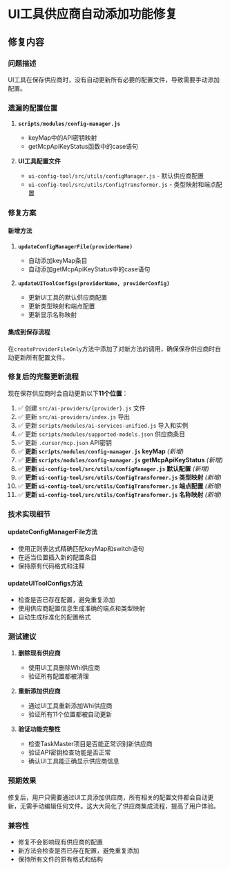 # UI工具供应商自动添加功能修复

## 修复内容

### 问题描述
UI工具在保存供应商时，没有自动更新所有必要的配置文件，导致需要手动添加配置。

### 遗漏的配置位置
1. **`scripts/modules/config-manager.js`**
   - keyMap中的API密钥映射
   - getMcpApiKeyStatus函数中的case语句

2. **UI工具配置文件**
   - `ui-config-tool/src/utils/configManager.js` - 默认供应商配置
   - `ui-config-tool/src/utils/ConfigTransformer.js` - 类型映射和端点配置

### 修复方案

#### 新增方法
1. **`updateConfigManagerFile(providerName)`**
   - 自动添加keyMap条目
   - 自动添加getMcpApiKeyStatus中的case语句

2. **`updateUIToolConfigs(providerName, providerConfig)`**
   - 更新UI工具的默认供应商配置
   - 更新类型映射和端点配置
   - 更新显示名称映射

#### 集成到保存流程
在`createProviderFileOnly`方法中添加了对新方法的调用，确保保存供应商时自动更新所有配置文件。

### 修复后的完整更新流程

现在保存供应商时会自动更新以下**11个位置**：

1. ✅ 创建 `src/ai-providers/{provider}.js` 文件
2. ✅ 更新 `src/ai-providers/index.js` 导出
3. ✅ 更新 `scripts/modules/ai-services-unified.js` 导入和实例
4. ✅ 更新 `scripts/modules/supported-models.json` 供应商条目
5. ✅ 更新 `.cursor/mcp.json` API密钥
6. ✅ **更新 `scripts/modules/config-manager.js` keyMap** *(新增)*
7. ✅ **更新 `scripts/modules/config-manager.js` getMcpApiKeyStatus** *(新增)*
8. ✅ **更新 `ui-config-tool/src/utils/configManager.js` 默认配置** *(新增)*
9. ✅ **更新 `ui-config-tool/src/utils/ConfigTransformer.js` 类型映射** *(新增)*
10. ✅ **更新 `ui-config-tool/src/utils/ConfigTransformer.js` 端点配置** *(新增)*
11. ✅ **更新 `ui-config-tool/src/utils/ConfigTransformer.js` 名称映射** *(新增)*

### 技术实现细节

#### updateConfigManagerFile方法
- 使用正则表达式精确匹配keyMap和switch语句
- 在适当位置插入新的配置条目
- 保持原有代码格式和注释

#### updateUIToolConfigs方法
- 检查是否已存在配置，避免重复添加
- 使用供应商配置信息生成准确的端点和类型映射
- 自动生成标准化的配置格式

### 测试建议

1. **删除现有供应商**
   - 使用UI工具删除Whi供应商
   - 验证所有配置都被清理

2. **重新添加供应商**
   - 通过UI工具重新添加Whi供应商
   - 验证所有11个位置都被自动更新

3. **验证功能完整性**
   - 检查TaskMaster项目是否能正常识别新供应商
   - 验证API密钥检查功能是否正常
   - 确认UI工具能正确显示供应商信息

### 预期效果

修复后，用户只需要通过UI工具添加供应商，所有相关的配置文件都会自动更新，无需手动编辑任何文件。这大大简化了供应商集成流程，提高了用户体验。

### 兼容性

- 修复不会影响现有供应商的配置
- 新方法会检查是否已存在配置，避免重复添加
- 保持所有文件的原有格式和结构

